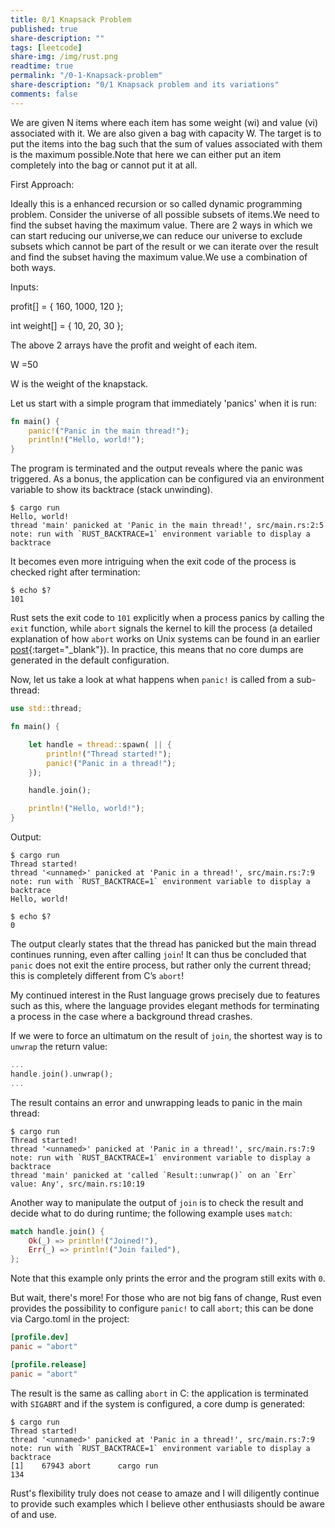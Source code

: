 ```yaml
---
title: 0/1 Knapsack Problem
published: true
share-description: ""
tags: [leetcode]
share-img: /img/rust.png
readtime: true
permalink: "/0-1-Knapsack-problem"
share-description: "0/1 Knapsack problem and its variations"
comments: false
---
```


We are given N items where each item has some weight (wi) and value (vi) associated with it.
We are also given a bag with capacity W. The target is to put the items into the bag such that
the sum of values associated with them is the maximum possible.Note that here we can either put an item completely into the bag or cannot put it at all.

First Approach:

Ideally this is a enhanced recursion or so called dynamic programming problem.
Consider the universe of all possible subsets of items.We need to find the subset having the maximum value.
There are 2 ways in which we can start reducing our universe,we can reduce our universe to exclude subsets
which cannot be part of the result or we can iterate over the result and find the subset having the
maximum value.We use a combination of both ways.

Inputs:

profit[] = { 160, 1000, 120 }; 

int weight[] = { 10, 20, 30 };

The above 2 arrays have the profit and weight of each item.

W =50  

W is the weight of the knapstack.


Let us start with a simple program that immediately 'panics' when it is run:

```rust
fn main() {
    panic!("Panic in the main thread!");
    println!("Hello, world!");
}
```

The program is terminated and the output reveals where the panic was triggered. As a bonus, the application can be
configured via an environment variable to show its backtrace (stack unwinding).

```plain
$ cargo run
Hello, world!
thread 'main' panicked at 'Panic in the main thread!', src/main.rs:2:5
note: run with `RUST_BACKTRACE=1` environment variable to display a backtrace
```

It becomes even more intriguing when the exit code of the process is checked right after termination:

```plain
$ echo $?
101
```

Rust sets the exit code to `101` explicitly when a process panics by calling the `exit` function, while `abort` signals
the kernel to kill the process (a detailed explanation of how `abort` works on Unix systems can be found in an earlier
        [post](/how-signals-are-handled-in-a-docker-container){:target="_blank"}). In practice, this means that no core dumps are
generated in the default configuration.

Now, let us take a look at what happens when `panic!` is called from a sub-thread:

```rust
use std::thread;

fn main() {

    let handle = thread::spawn( || {
        println!("Thread started!");
        panic!("Panic in a thread!");
    });

    handle.join();

    println!("Hello, world!");
}
```

Output:

```plain
$ cargo run
Thread started!
thread '<unnamed>' panicked at 'Panic in a thread!', src/main.rs:7:9
note: run with `RUST_BACKTRACE=1` environment variable to display a backtrace
Hello, world!

$ echo $?
0
```

The output clearly states that the thread has panicked but the main thread continues running, even after calling `join`!
It can thus be concluded that `panic` does not exit the entire process, but rather only the current thread; this is
completely different from C’s `abort`!

My continued interest in the Rust language grows precisely due to features such as this, where the language provides
elegant methods for terminating a process in the case where a background thread crashes.

If we were to force an ultimatum on the result of `join`, the shortest way is to `unwrap` the return value:

```rust
...
handle.join().unwrap();
...
```

The result contains an error and unwrapping leads to panic in the main thread:

```plain
$ cargo run
Thread started!
thread '<unnamed>' panicked at 'Panic in a thread!', src/main.rs:7:9
note: run with `RUST_BACKTRACE=1` environment variable to display a backtrace
thread 'main' panicked at 'called `Result::unwrap()` on an `Err` value: Any', src/main.rs:10:19
```

Another way to manipulate the output of `join` is to check the result and decide what to do during runtime; the
following example uses `match`:

```rust
match handle.join() {
    Ok(_) => println!("Joined!"),
    Err(_) => println!("Join failed"),
};
```

Note that this example only prints the error and the program still exits with `0`.

But wait, there's more!
For those who are not big fans of change, Rust even provides the possibility to configure `panic!` to call `abort`; this
can be done via Cargo.toml in the project:

```toml
[profile.dev]
panic = "abort"

[profile.release]
panic = "abort"
```

The result is the same as calling `abort` in C: the application is terminated with `SIGABRT` and if the system is
configured, a core dump is generated:

```plain
$ cargo run
Thread started!
thread '<unnamed>' panicked at 'Panic in a thread!', src/main.rs:7:9
note: run with `RUST_BACKTRACE=1` environment variable to display a backtrace
[1]    67943 abort      cargo run
134
```

Rust's flexibility truly does not cease to amaze and I will diligently continue to provide such examples which I believe
other enthusiasts should be aware of and use.


